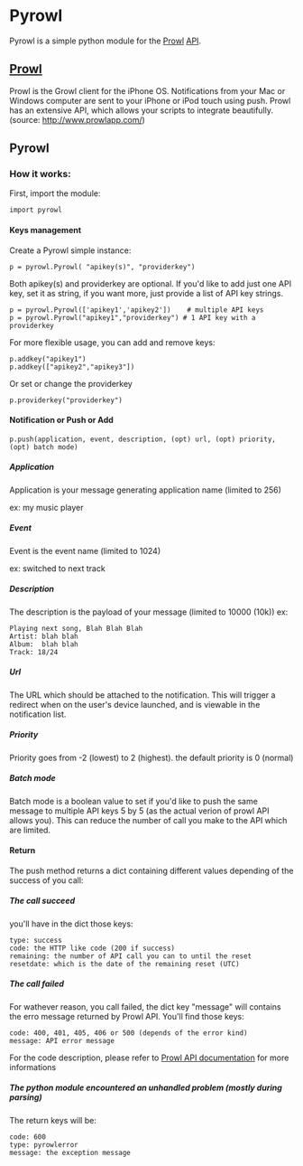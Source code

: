 Pyrowl
======

Pyrowl is a simple python module for the [Prowl][prowl] [API][Prowl API].

[prowl]: http://www.prowlapp.com/
[Prowl API]: http://www.prowlapp.com/api.php

[Prowl][prowl]
---------------
Prowl is the Growl client for the iPhone OS. Notifications from your Mac or Windows computer are sent to your iPhone or iPod touch using push. Prowl has an extensive API, which allows your scripts to integrate beautifully. (source: http://www.prowlapp.com/)

Pyrowl
------

### How it works:
First, import the module:

    import pyrowl

#### Keys management

Create a Pyrowl simple instance:

    p = pyrowl.Pyrowl( "apikey(s)", "providerkey")

Both apikey(s) and providerkey are optional. If you'd like to add just one API key, set it as string, if you want more, just provide a list of API key strings.

    p = pyrowl.Pyrowl(['apikey1','apikey2'])    # multiple API keys
    p = pyrowl.Pyrowl("apikey1","providerkey") # 1 API key with a providerkey

For more flexible usage, you can add and remove keys:

    p.addkey("apikey1")
    p.addkey(["apikey2","apikey3"])

Or set or change the providerkey

    p.providerkey("providerkey")

#### Notification or Push or Add
    
    p.push(application, event, description, (opt) url, (opt) priority, (opt) batch mode)

##### Application

Application is your message generating application name (limited to 256)

ex: my music player

##### Event

Event is the event name (limited to 1024)

ex: switched to next track

##### Description

The description is the payload of your message (limited to 10000 (10k))
ex:

    Playing next song, Blah Blah Blah
    Artist: blah blah
    Album:  blah blah
    Track: 18/24
    
##### Url

The URL which should be attached to the notification.
This will trigger a redirect when on the user's device launched, and is viewable in the notification list.

##### Priority

Priority goes from -2 (lowest) to 2 (highest). the default priority is 0 (normal)

##### Batch mode

Batch mode is a boolean value to set if you'd like to push the same message to multiple API keys 5 by 5 (as the actual verion of prowl API allows you). This can reduce the number of call you make to the API which are limited.

#### Return

The push method returns a dict containing different values depending of the success of you call:

##### The call succeed

you'll have in the dict those keys:

    type: success
    code: the HTTP like code (200 if success)
    remaining: the number of API call you can to until the reset
    resetdate: which is the date of the remaining reset (UTC)

##### The call failed

For wathever reason, you call failed, the dict key "message" will contains the erro message returned by Prowl API. You'll find those keys:

    code: 400, 401, 405, 406 or 500 (depends of the error kind)
    message: API error message

For the code description,  please refer to [Prowl API documentation][Prowl API] for more informations

##### The python module encountered an unhandled problem (mostly during parsing)

The return keys will be:

    code: 600
    type: pyrowlerror
    message: the exception message

